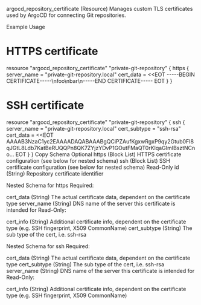 argocd_repository_certificate (Resource)
Manages custom TLS certificates used by ArgoCD for connecting Git repositories.

Example Usage
# HTTPS certificate
resource "argocd_repository_certificate" "private-git-repository" {
  https {
    server_name = "private-git-repository.local"
    cert_data   = <<EOT
-----BEGIN CERTIFICATE-----\nfoo\nbar\n-----END CERTIFICATE-----
EOT
  }
}

# SSH certificate
resource "argocd_repository_certificate" "private-git-repository" {
  ssh {
    server_name  = "private-git-repository.local"
    cert_subtype = "ssh-rsa"
    cert_data    = <<EOT
AAAAB3NzaC1yc2EAAAADAQABAAABgQCiPZAufKgxwRgxP9qy2Gtub0FI8qJGtL8Ldb7KatBeRUQQPn8QK7ZYjzYDvP1GOutFMaQT0rKIqaGImIBsztNCno...
EOT
  }
}
Copy
Schema
Optional
https (Block List) HTTPS certificate configuration (see below for nested schema)
ssh (Block List) SSH certificate configuration (see below for nested schema)
Read-Only
id (String) Repository certificate identifier

Nested Schema for https
Required:

cert_data (String) The actual certificate data, dependent on the certificate type
server_name (String) DNS name of the server this certificate is intended for
Read-Only:

cert_info (String) Additional certificate info, dependent on the certificate type (e.g. SSH fingerprint, X509 CommonName)
cert_subtype (String) The sub type of the cert, i.e. ssh-rsa

Nested Schema for ssh
Required:

cert_data (String) The actual certificate data, dependent on the certificate type
cert_subtype (String) The sub type of the cert, i.e. ssh-rsa
server_name (String) DNS name of the server this certificate is intended for
Read-Only:

cert_info (String) Additional certificate info, dependent on the certificate type (e.g. SSH fingerprint, X509 CommonName)
